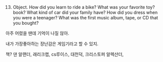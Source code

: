 13. Object. How did you learn to ride a bike? What was your favorite toy? book? What kind of car did your family have? How did you dress when you were a teenager? What was the first music album, tape, or CD that you bought?

아주 어렸을 땐데 기억이 나질 않아.

내가 가장좋아하는 장난감은 게임기라고 할 수 있지. 

책? 댄 알랜더, 래리크랩, cs루이스, 대천덕, 크리스토퍼 알렉산더, 